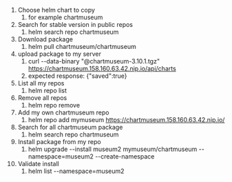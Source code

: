 1. Choose helm chart to copy
   1. for example chartmuseum
2. Search for stable version in public repos
   1. helm search repo chartmuseum
3. Download package
   1. helm pull chartmuseum/chartmuseum
4. upload package to my server
   1. curl --data-binary "@chartmuseum-3.10.1.tgz" https://chartmuseum.158.160.63.42.nip.io/api/charts
   2. expected response: {"saved":true}
5. List all my repos
   1. helm repo list
6. Remove all repos
   1. helm repo remove
7. Add my own chartmuseum repo
   1. helm repo add mymuseum https://chartmuseum.158.160.63.42.nip.io/
8. Search for all chartmuseum package
   1. helm search repo chartmuseum
9. Install package from my repo
   1. helm upgrade --install museum2 mymuseum/chartmuseum --namespace=museum2 --create-namespace
10. Validate install
    1. helm list --namespace=museum2
